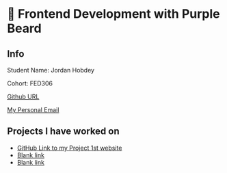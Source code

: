 # 🚀 Frontend Development with Purple Beard

## Info

Student Name: Jordan Hobdey

Cohort: FED306

[Github URL](https://github.com/nobdey92)

[My Personal Email](jordan_hobdey@hotmail.co.uk)

## Projects I have worked on

- [GitHub Link to my Project 1st website](https://github.com/nobdey92/My-Project)
- [Blank link](https://url.com)
- [Blank link](https://url.com)
